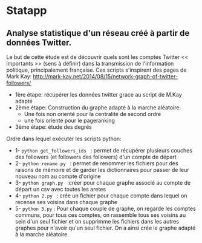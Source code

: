 # Statapp
## Analyse statistique d'un réseau créé à partir de données Twitter.

Le but de cette étude est de découvrir quels sont les comptes Twitter  << importants >> (sens à définir) dans la transmission de l'information politique, principalement française. 
Ces scripts s'inspirent des pages de Mark Kay: http://mark-kay.net/2014/08/15/network-graph-of-twitter-followers/

* 1ère étape: récupérer les données twitter grace au script de M.Kay adapté
* 2ème étape: Construction du graphe adapté à la marche aléatoire:
  + Une fois non orienté pour la centralité de second ordre
  + une fois orienté pour le pageranking
* 3ème étape: étude des degrés 


Ordre dans lequel exécuter les scripts python:

* 1- ```python get_followers_ids ``` : permet de récupérer plusieurs couches des followers (et followers des followers) d'un compte de départ
* 2- ```python rename.py ``` : permet de renommer les fichiers pour des raisons de mémoire et de garder les dictionnaires pour passer de leur nouveau nom au compte d'origine            
* 3- ```python graph.py ```  :créer pour chaque graphe associé au compte de départ un csv avec toutes les aretes 
* 4- ```python 2.py ``` : crée un fichier pour chaque compte dans lequel on recense ses voisins dans chaque graphe
* 5- ```python 3.py``` : Pour chaque couple de graphe, on regarde les comptes communs, pour tous ces comptes, on rassemble tous ses voisins au sein d'un seul fichier et on supprimme les fichiers dans les autres graphes pour n'avoir qu'un seul fichier. On a ainsi crée le graphe adapté à la marche aléatoire. 
  

